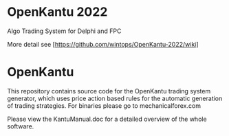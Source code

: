 OpenKantu 2022
=========
Algo Trading System for Delphi and FPC

More detail see [https://github.com/wintops/OpenKantu-2022/wiki]

OpenKantu
=========

This repository contains source code for the OpenKantu trading system generator, which uses price action based rules for the automatic generation of trading strategies. For binaries please go to mechanicalforex.com

Please view the KantuManual.doc for a detailed overview of the whole software.
